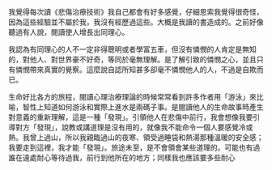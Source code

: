 
我覺得每次讀《悲傷治療技術》我自己都會有好多感覺，仔細思索我覺得很奇怪，因為這些經驗並不屬於我，我沒有經歷過這些。大概是我讀的書造成的。之前好像聽過有人說，閱讀使人增長出同理心。

我認為有同理心的人不一定非得聰明或者學富五車，但沒有憐憫的人肯定是無知的，對他人、對世界豪不好奇，等同於毫無理解。是了解引致的憐憫之心，並且只有憐憫帶來真實的覺察。這麼說自認所知甚多卻毫不憐憫他人的人，不過是自欺而已。

生命好比各方的旅程，閱讀心理治療理論的時候常常看到許多作者用「游泳」來比喻，智性上知道如何游泳和實際上進水是兩碼子事。是閱讀他人的生命故事時產生對意義的重新理解，這是一種「發現」。引領他人在悲傷中前行，我會想像我要引導對方「發現」，說教或講道理是沒有用的，就像我不能命令一個人要感覺冷或熱。我曾上過山，所以我親臨過山的夜寒、領受過睡袋和熱湯那種溫暖的安全感；我要走到這裡，我才能「發現」。旅途未至，是不會領會某些道理的。可能也有過誰在遠處耐心等待過我，前行到他所在的地方；同樣我也應該要多些耐心